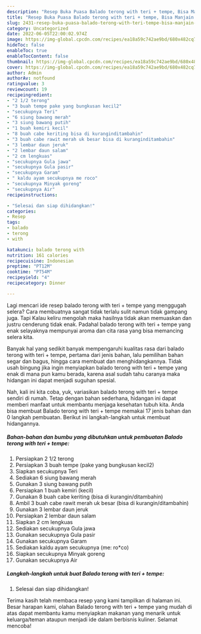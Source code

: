```yaml
---
description: "Resep Buka Puasa Balado terong with teri + tempe, Bisa Manjain Lidah"
title: "Resep Buka Puasa Balado terong with teri + tempe, Bisa Manjain Lidah"
slug: 2431-resep-buka-puasa-balado-terong-with-teri-tempe-bisa-manjain-lidah
category: Uncategorized
date: 2022-06-05T22:00:02.974Z
image: https://img-global.cpcdn.com/recipes/ea18a59c742ae9bd/680x482cq70/balado-terong-with-teri-tempe-foto-resep-utama.jpg
hideToc: false
enableToc: true
enableTocContent: false
thumbnail: https://img-global.cpcdn.com/recipes/ea18a59c742ae9bd/680x482cq70/balado-terong-with-teri-tempe-foto-resep-utama.jpg
cover: https://img-global.cpcdn.com/recipes/ea18a59c742ae9bd/680x482cq70/balado-terong-with-teri-tempe-foto-resep-utama.jpg
author: Admin
authorAv: notfound
ratingvalue: 3
reviewcount: 19
recipeingredient:
- "2 1/2 terong"
- "3 buah tempe pake yang bungkusan kecil2"
- "secukupnya Teri"
- "6 siung bawang merah"
- "3 siung bawang putih"
- "1 buah kemiri kecil"
- "8 buah cabe keriting bisa di kuranginditambahin"
- "3 buah cabe rawit merah uk besar bisa di kuranginditambahin"
- "3 lembar daun jeruk"
- "2 lembar daun salam"
- "2 cm lengkuas"
- "secukupnya Gula jawa"
- "secukupnya Gula pasir"
- "secukupnya Garam"
- " kaldu ayam secukupnya me roco"
- "secukupnya Minyak goreng"
- "secukupnya Air"
recipeinstructions:

- "Selesai dan siap dihidangkan!"
categories:
- Resep
tags:
- balado
- terong
- with

katakunci: balado terong with 
nutrition: 161 calories
recipecuisine: Indonesian
preptime: "PT12M"
cooktime: "PT54M"
recipeyield: "4"
recipecategory: Dinner

---
```



Lagi mencari ide resep balado terong with teri + tempe yang menggugah selera? Cara membuatnya sangat tidak terlalu sulit namun tidak gampang juga. Tapi Kalau keliru mengolah maka hasilnya tidak akan memuaskan dan justru cenderung tidak enak. Padahal balado terong with teri + tempe yang enak selayaknya mempunyai aroma dan cita rasa yang bisa memancing selera kita.


Banyak hal yang sedikit banyak mempengaruhi kualitas rasa dari balado terong with teri + tempe, pertama dari jenis bahan, lalu pemilihan bahan segar dan bagus, hingga cara membuat dan menghidangkannya. Tidak usah bingung jika ingin menyiapkan balado terong with teri + tempe yang enak di mana pun kamu berada, karena asal sudah tahu caranya maka hidangan ini dapat menjadi suguhan spesial.




Nah, kali ini kita coba, yuk, variasikan balado terong with teri + tempe sendiri di rumah. Tetap dengan bahan sederhana, hidangan ini dapat memberi manfaat untuk membantu menjaga kesehatan tubuh kita. Anda bisa membuat Balado terong with teri + tempe memakai 17 jenis bahan dan 0 langkah pembuatan. Berikut ini langkah-langkah untuk membuat hidangannya.

<!--inarticleads1-->

##### Bahan-bahan dan bumbu yang dibutuhkan untuk pembuatan Balado terong with teri + tempe:

1. Persiapkan 2 1/2 terong
1. Persiapkan 3 buah tempe (pake yang bungkusan kecil2)
1. Siapkan secukupnya Teri
1. Sediakan 6 siung bawang merah
1. Gunakan 3 siung bawang putih
1. Persiapkan 1 buah kemiri (kecil)
1. Gunakan 8 buah cabe keriting (bisa di kurangin/ditambahin)
1. Ambil 3 buah cabe rawit merah uk besar (bisa di kurangin/ditambahin)
1. Gunakan 3 lembar daun jeruk
1. Persiapkan 2 lembar daun salam
1. Siapkan 2 cm lengkuas
1. Sediakan secukupnya Gula jawa
1. Gunakan secukupnya Gula pasir
1. Gunakan secukupnya Garam
1. Sediakan  kaldu ayam secukupnya (me: ro*co)
1. Siapkan secukupnya Minyak goreng
1. Gunakan secukupnya Air




<!--inarticleads2-->

##### Langkah-langkah untuk buat Balado terong with teri + tempe:


1. Selesai dan siap dihidangkan!



Terima kasih telah membaca resep yang kami tampilkan di halaman ini. Besar harapan kami, olahan Balado terong with teri + tempe yang mudah di atas dapat membantu kamu menyiapkan makanan yang menarik untuk keluarga/teman ataupun menjadi ide dalam berbisnis kuliner. Selamat mencoba!
